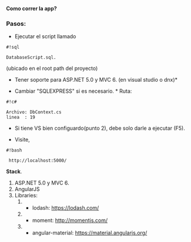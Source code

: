 **Como correr la app?**


### Pasos: ###

* Ejecutar el script llamado 

```
#!sql

DatabaseScript.sql.
```

(ubicado en el root path del proyecto)


* Tener soporte para ASP.NET 5.0 y MVC 6. (en visual studio o dnx)*
 
* Cambiar "SQLEXPRESS" si es necesario. *
  Ruta:
    
```
#!c#

Archivo: DbContext.cs 
linea  : 19
```

   
* Si tiene VS bien configuardo(punto 2), debe solo darle a ejecutar (F5).


*  Visite,
```
#!bash

 http://localhost:5000/
```



**Stack**.

1. ASP.NET 5.0 y MVC 6.
2. AngularJS
3. Libraries: 
   1. * lodash: https://lodash.com/
   1. * moment: http://momentjs.com/
   1. * angular-material: https://material.angularjs.org/